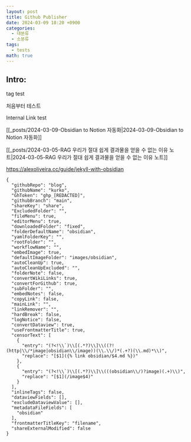 ```yaml
---
layout: post
title: Github Publisher
date: 2024-03-09 18:20 +0900
categories:
  - 대분류
  - 소분류
tags:
  - tests
math: true
---
```


## Intro: 

tag test



처음부터 테스트

Internal Link test

[[_posts/2024-03-09-Obsidian to Notion 자동화|2024-03-09-Obsidian to Notion 자동화]]

[[_posts/2024-03-05-RAG 우리가 절대 쉽게 결과물을 얻을 수 없는 이유 노트|2024-03-05-RAG 우리가 절대 쉽게 결과물을 얻을 수 없는 이유 노트]]



https://alexoliveira.cc/guide/jekyll-with-obsidian

```
{
  "githubRepo": "blog",
  "githubName": "kurko",
  "GhToken": "ghp_[REDACTED]",
  "githubBranch": "main",
  "shareKey": "share",
  "ExcludedFolder": "",
  "fileMenu": true,
  "editorMenu": true,
  "downloadedFolder": "fixed",
  "folderDefaultName": "obsidian",
  "yamlFolderKey": "",
  "rootFolder": "",
  "workflowName": "",
  "embedImage": true,
  "defaultImageFolder": "images/obsidian",
  "autoCleanUp": true,
  "autoCleanUpExcluded": "",
  "folderNote": false,
  "convertWikiLinks": true,
  "convertForGithub": true,
  "subFolder": "",
  "embedNotes": false,
  "copyLink": false,
  "mainLink": "",
  "linkRemover": "",
  "hardBreak": false,
  "logNotice": false,
  "convertDataview": true,
  "useFrontmatterTitle": true,
  "censorText": [
    {
      "entry": "(?<!\\`)\\[(.*?)\\]\\((?!(http|\\/*image|obsidian\\/image))(\\.\\/)*(.+?)(\\.md)*\\)",
      "replace": "[$1]({% link obsidian/$4.md %})"
    },
    {
      "entry": "(?<!\\`)\\[(.*?)\\]\\(((obsidian\\/)?image)(.+)\\)",
      "replace": "[$1](/image$4)"
    }
  ],
  "inlineTags": false,
  "dataviewFields": [],
  "excludeDataviewValue": [],
  "metadataFileFields": [
    "obsidian"
  ],
  "frontmatterTitleKey": "filename",
  "shareExternalModified": false
}
```
